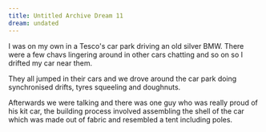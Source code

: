 ```yaml
---
title: Untitled Archive Dream 11
dream: undated
---
```


I was on my own in a Tesco's car park driving an old silver BMW. There were a few chavs lingering around in other cars chatting and so on so I drifted my car near them.

They all jumped in their cars and we drove around the car park doing synchronised drifts, tyres squeeling and doughnuts.

Afterwards we were talking and there was one guy who was really proud of his kit car, the building process involved assembling the shell of the car which was made out of fabric and resembled a tent including poles.